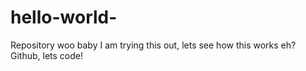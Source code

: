 # hello-world-
Repository woo baby 
I am trying this out, lets see how this works eh? Github, lets code! 
